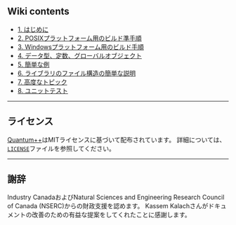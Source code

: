 ## Wiki contents

- [1. はじめに](https://github.com/vsoftco/qpp/wiki/Ja-JP/1.-Introduction)
- [2. POSIXプラットフォーム用のビルド準手順](https://github.com/vsoftco/qpp/wiki/Ja-JP/2.-Building-instructions-for-POSIX-compliant-platforms)
- [3. Windowsプラットフォーム用のビルド手順](https://github.com/vsoftco/qpp/wiki/Ja-JP/3.-Building-instructions-for-Windows-platforms)
- [4. データ型、定数、グローバルオブジェクト](https://github.com/vsoftco/qpp/wiki/Ja-JP/4.-Data-types,-constants-and-global-objects)
- [5. 簡単な例](https://github.com/vsoftco/qpp/wiki/Ja-JP/5.-Simple-examples)
- [6. ライブラリのファイル構造の簡単な説明](https://github.com/vsoftco/qpp/wiki/Ja-JP/6.-Brief-description-of-the-library's--file-structure)
- [7. 高度なトピック](https://github.com/vsoftco/qpp/wiki/Ja-JP/7.-Advanced-topics)
- [8. ユニットテスト](https://github.com/vsoftco/qpp/wiki/Ja-JP/8.-Unit-testing)

---
## ライセンス

[Quantum++](https://github.com/vsoftco/qpp)はMITライセンスに基づいて配布されています。 詳細については、[`LICENSE`](https://github.com/vsoftco/qpp/blob/master/LICENSE)ファイルを参照してください。

---
## 謝辞

Industry CanadaおよびNatural Sciences and Engineering Research Council of Canada (NSERC)からの財政支援を認めます。 Kassem Kalachさんがドキュメントの改善のための有益な提案をしてくれたことに感謝します。

